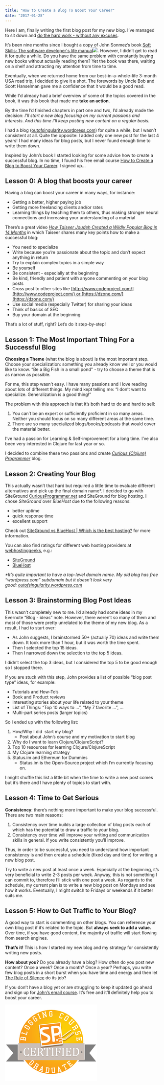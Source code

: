 ```yaml
---
title: "How to Create a Blog To Boost Your Career"
date: "2017-01-28"
---
```


Here I am, finally writing the first blog post for my new blog. I’ve managed to sit down and [do the hard work - without any excuses](http://lifehacker.com/5972825/inspiration-is-for-amateurs--the-rest-of-us-just-show-up-and-get-to-work).

It’s been nine months since I bought a copy of John Sonmez’s book [Soft Skills: The software developer's life manual](https://www.amazon.com/gp/product/1617292397/ref=as_li_tl?ie=UTF8&camp=1789&creative=9325&creativeASIN=1617292397&linkCode=as2&tag=jumarkocuriou-20&linkId=81bc42d9c4c392a2a84b61b87a400b80)![](//ir-na.amazon-adsystem.com/e/ir?t=jumarkocuriou-20&l=am2&o=1&a=1617292397). However, I didn’t get to read it for quite a while. Do you have the same problem with constantly buying new books without actually reading them? Yet the book was there, waiting on a shelf and attracting my attention from time to time.

Eventually, when we returned home from our best-in-a-whole-life 3-month USA road trip, I decided to give it a shot. The forewords by Uncle Bob and Scott Hanselman gave me a confidence that it would be a good read.

While I'd already had a brief overview of some of the topics covered in the book, it was this book that made me **take an action**.

By the time I’d finished chapters in part one and two, I’d already made the decision: _I’ll start a new blog focusing on my current passions and interests_. _And this time I’ll keep posting new content on a regular basis._

I had a blog ([outofsingularity.wordpress.com](http://outofsingularity.wordpress.com)) for quite a while, but I wasn’t consistent at all. Quite the opposite: I added only one new post for the last 4 years! I had many ideas for blog posts, but I never found enough time to write them down.

Inspired by John’s book I started looking for some advice how to create a successful blog. In no time, I found his free email course [How to Create a Blog to Boost Your Career](https://simpleprogrammer.com/confirm/create-blog-boosts-career/). I signed up…

## Lesson 0: A blog that boosts your career

Having a blog can boost your career in many ways, for instance:

- Getting a better, higher paying job
- Getting more freelancing clients and/or rates
- Learning things by teaching them to others, thus making stronger neural connections and increasing your understanding of a material

There’s a great video _[How Taiseer Joudeh Created a Wildly Popular Blog in 14 Months](https://www.youtube.com/watch?v=-2WZco-8P4c&__s=uqq83mhvo7sjtapzqajq)_ in which Taiseer shares many key points how to make a successful blog:

- You need to specialize
- Write because you’re passionate about the topic and don’t expect anything in return
- Try to explain complex topics in a simple way
- Be yourself
- Be consistent - especially at the beginning
- Be kind, friendly and patient with anyone commenting on your blog posts
- Cross post to other sites like [http://www.codeproject.com/](http://www.codeproject.com/) or [https://dzone.com/](https://dzone.com/)
- Use social media (especially Twitter) for sharing your ideas
- Think of basics of SEO
- Buy your domain at the beginning

That’s a lot of stuff, right? Let’s do it step-by-step!

## Lesson 1: The Most Important Thing For a Successful Blog

**Choosing a Theme** (what the blog is about) is the most important step. Choose your specialization: something you already know well or you would like to know. “Be a Big Fish in a small pond" - try to choose a theme that is as narrow as possible.

For me, this step wasn’t easy. I have many passions and I love reading about lots of different things. My mind kept telling me: “I don’t want to specialize. Generalization is a good thing!”

The problem with this approach is that it’s both hard to do and hard to sell:

1. You can’t be an expert or sufficiently proficient in so many areas. Neither you should focus on so many different areas at the same time.
2. There are so many specialized blogs/books/podcasts that would cover the material better.

I’ve had a passion for Learning & Self-improvement for a long time. I’ve also been very interested in Clojure for last year or so.

I decided to combine these two passions and create [_Curious (Clojure) Programmer_](https://curiousprogrammer.net/about/) blog.

## Lesson 2: Creating Your Blog

This actually wasn’t that hard but required a little time to evaluate different alternatives and pick up the final domain name\*. I decided to go with SiteGround [CuriousProgrammer.net](http://CuriousProgrammer.net) and SiteGround for blog hosting. I chose _SiteGround_ over _BlueHost_ due to the following reasons:

- better uptime
- quick response time
- excellent support

Check out [SiteGround vs BlueHost | Which is the best hosting?](https://inlinehostblogger.com/siteground-vs-bluehost/) for more information.

You can also find ratings for different web hosting providers at [webhostinggeeks](https://webhostinggeeks.com/providers/), e.g.:

- [SiteGround](https://webhostinggeeks.com/providers/siteground)
- [BlueHost](https://webhostinggeeks.com/providers/bluehost)

_\*It’s quite important to have a top-level domain name. My old blog has free “wordpress.com” subdomain but it doesn't look very good: [outofsingularity.wordpress.com](http://outofsingularity.wordpress.com)_

## Lesson 3: Brainstorming Blog Post Ideas

This wasn’t completely new to me. I’d already had some ideas in my Evernote “Blog - ideas” note. However, there weren’t so many of them and most of those were pretty unrelated to the theme of my new blog. As a result, I had to start over:

- As John suggests, I brainstormed 50+ (actually 70) ideas and write them down. It took more than 1 hour, but it was worth the time spent.
- Then I selected the top 15 ideas.
- Then I narrowed down the selection to the top 5 ideas.

I didn’t select the top 3 ideas, but I considered the top 5 to be good enough so I stopped there.

If you are stuck with this step, John provides a list of possible “blog post type” ideas, for example:

- Tutorials and How-To’s
- Book and Product reviews
- Interesting stories about your life related to your theme
- List of Things: “Top 10 ways to …”, “My 7 favorite …”, ...
- Multi-part series posts (larger topics)

So I ended up with the following list:

1. How/Why I did  start my blog?
    - Post about John’s course and my motivation to start blog
2. Why do I want to learn Clojure/ClojureScript?
3. Top 10 resources for learning Clojure/ClojureScript
4. My Clojure learning strategy
5. Status.im and Ethereum for Dummies
    - Status.im is the Open-Source project which I’m currently focusing on.

I might shuffle this list a little bit when the time to write a new post comes but it’s there and I have plenty of topics to start with.

## Lesson 4: Time to Get Serious

**Consistency**: there’s nothing more important to make your blog successful. There are two main reasons:

1. Consistency over time builds a large collection of blog posts each of which has the potential to draw a traffic to your blog.
2. Consistency over time will improve your writing and communication skills in general. If you write consistently you’ll improve.

Thus, in order to be successful, you need to understand how important consistency is and then create a schedule (fixed day and time) for writing a new blog post.

Try to write a new post at least once a week. Especially at the beginning, it’s very beneficial to write 2-3 posts per week. Anyway, this is not something I can commit to, therefore I’ll stick with one post a week. As regards to the schedule, my current plan is to write a new blog post on Mondays and see how it works. Eventually, I might switch to Fridays or weekends if it better suits me.

## Lesson 5: How to Get Traffic to Your Blog?

A good way to start is commenting on other blogs. You can reference your own blog post if it’s related to the topic. But **always** **seek to add a value.** Over time, if you have good content, the majority of traffic will start flowing from search engines.

**That’s it!** This is how I started my new blog and my strategy for consistently writing new posts.

**How about you?** Do you already have a blog? How often do you post new content? Once a week? Once a month? Once a year? Perhaps, you write few blog posts in a short burst when you have time and energy and then let [The Rule of Silence](http://www.linfo.org/rule_of_silence.html) do its job?

If you don’t have a blog yet or are struggling to keep it updated go ahead and sign up for [John’s email course](https://simpleprogrammer.com/confirm/create-blog-boosts-career/). It’s free and it’ll definitely help you to boost your career.

​[![](images/badge.png)](http://simpleprogrammer.com/2015/03/02/my-free-blogging-course-is-getting-unbelievable-results/)
